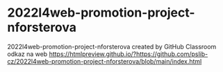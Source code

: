 # 2022l4web-promotion-project-nforsterova
2022l4web-promotion-project-nforsterova created by GitHub Classroom
odkaz na web
https://htmlpreview.github.io/?https://github.com/pslib-cz/2022l4web-promotion-project-nforsterova/blob/main/index.html
